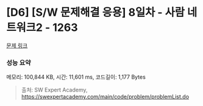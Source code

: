 # [D6] [S/W 문제해결 응용] 8일차 - 사람 네트워크2 - 1263 

[문제 링크](https://swexpertacademy.com/main/code/problem/problemDetail.do?contestProbId=AV18P2B6Iu8CFAZN) 

### 성능 요약

메모리: 100,844 KB, 시간: 11,601 ms, 코드길이: 1,177 Bytes



> 출처: SW Expert Academy, https://swexpertacademy.com/main/code/problem/problemList.do